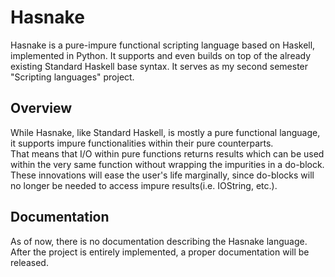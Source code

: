 # Hasnake
Hasnake is a pure-impure functional scripting language based on Haskell, implemented in Python. It supports and even builds on top of the already existing Standard Haskell base syntax. It serves as my second semester "Scripting languages" project.
## Overview
While Hasnake, like Standard Haskell, is mostly a pure functional language, it supports impure functionalities within their pure counterparts.<br>
That means that I/O within pure functions returns results which can be used within the very same function without wrapping the impurities in a do-block. These innovations will ease the user's life marginally, since do-blocks will no longer be needed to access impure results(i.e. IOString, etc.).
## Documentation
As of now, there is no documentation describing the Hasnake language.<br>
After the project is entirely implemented, a proper documentation will be released.
